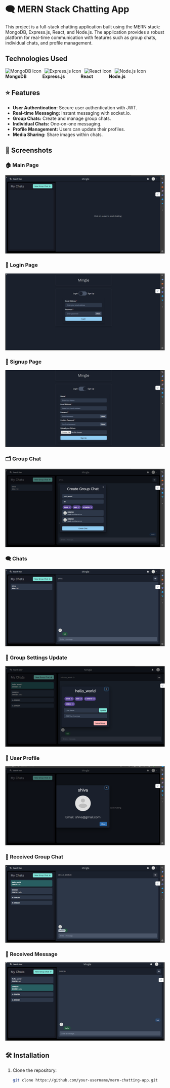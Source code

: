 # 🗨️ MERN Stack Chatting App

This project is a full-stack chatting application built using the MERN stack: MongoDB, Express.js, React, and Node.js. The application provides a robust platform for real-time communication with features such as group chats, individual chats, and profile management.

## Technologies Used

<div style="display: flex; align-items: center;">
  <img src="https://img.icons8.com/color/48/000000/mongodb.png" alt="MongoDB Icon" style="margin-right: 10px;"/>
  <img src="https://img.icons8.com/ios/48/000000/express-js.png" alt="Express.js Icon" style="margin-right: 10px;"/>
  <img src="https://img.icons8.com/color/48/000000/react-native.png" alt="React Icon" style="margin-right: 10px;"/>
  <img src="https://img.icons8.com/color/48/000000/nodejs.png" alt="Node.js Icon" style="margin-right: 10px;"/>
</div>
<div style="display: flex; align-items: center;">
  <span><strong>MongoDB</strong></span>
  <span style="margin-left: 50px;"><strong>Express.js</strong></span>
  <span style="margin-left: 50px;"><strong>React</strong></span>
  <span style="margin-left: 50px;"><strong>Node.js</strong></span>
</div>

## ⭐ Features

- **User Authentication:** Secure user authentication with JWT.
- **Real-time Messaging:** Instant messaging with socket.io.
- **Group Chats:** Create and manage group chats.
- **Individual Chats:** One-on-one messaging.
- **Profile Management:** Users can update their profiles.
- **Media Sharing:** Share images within chats.

## 📸 Screenshots

### 🏠 Main Page
![Main Page](screenshots/main%20page.png)

### 🔑 Login Page
![Login Page](screenshots/login.png)

### 📝 Signup Page
![Signup Page](screenshots/signup.png)

### 🗂️ Group Chat
![Group Chat](screenshots/group%20chat.png)

### 🗨️ Chats
![Chats](screenshots/chats.png)

### 📝 Group Settings Update
![Group Settings Update](screenshots/grp%20settings%20update.png)

### 👤 User Profile
![User Profile](screenshots/user_profile.png)

### 📨 Received Group Chat
![Received Group Chat](screenshots/received%20grp%20chat.png)

### 📧 Received Message
![Received Message](screenshots/received%20message.png)

## 🛠️ Installation

1. Clone the repository:
   ```bash
   git clone https://github.com/your-username/mern-chatting-app.git
